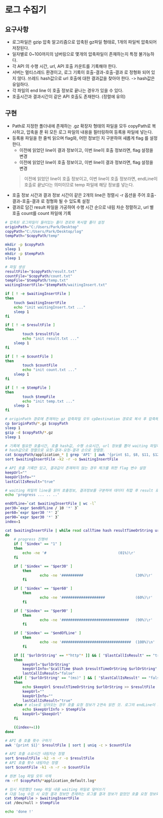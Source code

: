 # 로그 수집기

## 요구사항

- 로그파일은 gzip 압축 알고리즘으로 압축된 gz파일 형태로, 1개의 파일씩 압축되어 저장된다.
- 일자별로 0~100까지의 넘버링으로 몇개의 압축파일이 존재하는지 특정 불가능하다.
- 각 API 의 수행 시간, url, API 호출 카운트를 기록해야 한다.
- 서버는 멀티스레드 환경이고, 로그 기록이 호출-결과-호출-결과 로 정형화 되어 있지 않다.
   쓰레드 hash값으로 url 호출에 대한 결과값을 찾아야 한다. -> hash값은 유일하다.
- 각 파일의 end line 이 호출 정보로 끝나는 경우가 있을 수 있다.
- 호출시간과 결과시간이 같은 API 호출도 존재한다. (정렬에 유의)

## 구현

- Path로 지정한 폴더내에 존재하는 .gz 확장자 형태의 파일을 모두 copyPath로 복사하고, 압축을 푼 뒤 모든 로그 파일의 내용을 필터링하여 등록용 파일에 넣는다.
- 등록용 파일을 한 줄씩 읽으며 flag와, 어떤 정보인 지 구분하여 새롭게 flag 를 설정한다.
    - 이전에 읽었던 line이 결과 정보이고, 이번 line이 호출 정보라면, flag 설정을 변경
    - 이전에 읽었던 line이 호출 정보이고, 이번 line이 결과 정보라면, flag 설정을 변경
    > 이전에 읽었던 line이 호출 정보이고, 이번 line이 호출 정보라면, endLine이 호출로 끝났다는 의미이므로 temp 파일에 해당 정보를 넣는다.
- 호출 정보 시간과 결과 정보 시간이 같은 2개의 line은 정렬시 -r 옵션을 주어 호출-결과-호출-결과 로 정형화 될 수 있도록 설정
- 결과로 담긴 result 파일을 가공하여 수행 시간 순으로 내림 차순 정렬하고, url 별 호출 count를 count 파일에 기록

```bash
# 압축된 로그파일이 들어있는 폴더 경로와 복사할 폴더 설정
originPath="C:/Users/Park/Desktop"
copyPath="C:/Users/Park/Desktop/log"
tempPath="$copyPath/temp"

mkdir -p $copyPath
sleep 1
mkdir -p $tempPath
sleep 1

# 파일 생성
resultFile="$copyPath/result.txt"
countFile="$copyPath/count.txt"
tempFile="$tempPath/temp.txt"
waitingInsertFile="$tempPath/waitingInsert.txt"

if [ ! -e $waitingInsertFile ]
then
	touch $waitingInsertFile
	echo "init waitingInsert.txt ..."
	sleep 1
fi

if [ ! -e $resultFile ]
then
        touch $resultFile
        echo "init result.txt ..."
	sleep 1
fi

if [ ! -e $countFile ]
then
        touch $countFile
        echo "init count.txt ..."
	sleep 1
fi

if [ ! -e $tempFile ]
then
        touch $tempFile
        echo "init temp.txt ..."
	sleep 1
fi

# originPath 경로에 존재하는 gz 압축파일 모두 cpDestination 경로로 복사 후 압축해제
cp $originPath/*.gz $copyPath
sleep 1
gzip -d $copyPath/*.gz
sleep 1

# 기록에 필요한 호출시간, 호출 hash값, 수행 소요시간, url 정보를 뽑아 waiting 파일에 저장
# hash값으로 정렬으로 요청-결과-요청-결과 순으로 정렬함.
cat $copyPath/application_* | grep 'API' | awk '{print $1, $8, $11, $12}' >> $waitingInsertFile
sort $waitingInsertFile -k2 -r -o $waitingInsertFile

# API 호출 기록만 있고, 결과값이 존재하지 않는 경우 체크를 위한 flag 변수 설정
keepUrl=""
keepUrlInfo=""
lastCallIsResult="true"

# waiting 파일의 line을 읽어 호출정보, 결과정보를 구분하여 데이터 취합 후 result 로 저장
echo 'progress ... .. ..'

endOfLine=`cat $waitingInsertFile | wc -l`
per30=`expr $endOfLine / 10 '*' 3`
per60=`expr $per30 '*' 2`
per90=`expr $per30 '*' 3`
index=1

cat $waitingInsertFile | while read callTime hash resultTimeOrString urlOrString
do
	# progress 진행바
	if [ "$index" == "1" ]
	then
		echo -ne '#                                 (01%)\r'
	fi

	if [ "$index" == "$per30" ]
        then
                echo -ne '##########                        (30%)\r'
        fi

	if [ "$index" == "$per60" ]
        then
                echo -ne '####################              (60%)\r'
        fi

	if [ "$index" == "$per90" ]
        then
                echo -ne '###############################   (90%)\r'
        fi

	if [ "$index" == "$endOfLine" ]
        then
                echo -ne '################################  (100%)\n'
        fi

	if [[ "$urlOrString" == *"http"* ]] && [ "$lastCallIsResult" == "true" ] # line이 호출 요청 정보라면 flag 변수 lastCall false로 설정
	then
		keepUrl="$urlOrString"
		keepUrlInfo="$callTime $hash $resultTimeOrString $urlOrString"
		lastCallIsResult="false"
	elif [ "$urlOrString" == "(ms)" ] && [ "$lastCallIsResult" == "false" ] # line이 요청 결과 정보라면 flag 변수 lastCall true로 설정
	then
		echo $keepUrl $resultTimeOrString $urlOrString >> $resultFile
		keepUrl=""
		keepUrlInfo=""
		lastCallIsResult="true"
	else # else로 넘어오는 경우 호출 요청 정보가 2연속 읽힌 것. 로그의 endLine이 요청 정보로 끝나는 경우이다. temp 파일에 임시저장
		echo $keepUrlInfo > $tempFile
		keepUrl="$keepUrl"
	fi

	((index+=1))
done

# API 총 호출 횟수 구하기
awk '{print $1}' $resultFile | sort | uniq -c > $countFile

# API 호출 소요시간 내림차순 정렬
sort $resultFile -k2 -n -r -o $resultFile
# API 호출 횟수 내림차순 정렬
sort $countFile -k1 -n -r -o $countFile

# 원본 log 파일 모두 삭제
rm -rf $copyPath/*application_default.log*

# 임시 저장했던 temp 파일 내용 waiting 파일로 덮어쓰기
# 다음 log 수집 시 요청 결과 정보만 존재하는 로그를 결과 정보가 없었던 호출 요청 정보와 1:1 매핑하기 위함
cat $tempFile > $waitingInsertFile
cat /dev/null > $tempFile

echo 'done !'
```

